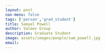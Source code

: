 ```yaml
---
layout: post 
nav-menu: false 
tags: ['person','grad_student']
title: Samuel Powell 
author: Valeev Group 
description: Graduate Student 
image: assets/images/people/sam_powell.jpg
email: 
---
```

